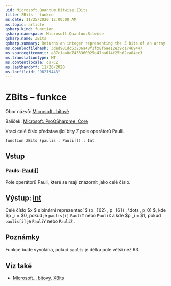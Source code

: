 ```yaml
---
uid: Microsoft.Quantum.Bitwise.ZBits
title: ZBits – funkce
ms.date: 11/25/2020 12:00:00 AM
ms.topic: article
qsharp.kind: function
qsharp.namespace: Microsoft.Quantum.Bitwise
qsharp.name: ZBits
qsharp.summary: Returns an integer representing the Z bits of an array of Pauli operators.
ms.openlocfilehash: 3ded981dc53236a48f1fb8f6ae12e39c17469447
ms.sourcegitcommit: a87c1aa8e7453360025e47ba614f25b02ea84ec3
ms.translationtype: MT
ms.contentlocale: cs-CZ
ms.lasthandoff: 11/26/2020
ms.locfileid: "96219443"
---
```

# <a name="zbits-function"></a>ZBits – funkce

Obor názvů: [Microsoft.. bitové](xref:Microsoft.Quantum.Bitwise)

Balíček: [Microsoft. ProQSharpme. Core](https://nuget.org/packages/Microsoft.Quantum.QSharp.Core)


Vrací celé číslo představující bity Z pole operátorů Pauli.

```qsharp
function ZBits (paulis : Pauli[]) : Int
```


## <a name="input"></a>Vstup

### <a name="paulis--pauli"></a>Pauls: [Pauli](xref:microsoft.quantum.lang-ref.pauli)[]

Pole operátorů Pauli, které se mají znázornit jako celé číslo.



## <a name="output--int"></a>Výstup: [int](xref:microsoft.quantum.lang-ref.int)

Celé číslo $x $ s binární reprezentací $ (p_ {62} \, p_ {61} \, \dots \, p_0) $, kde $p _i = $0, pokud je `paulis[i]` `PauliI` nebo `PauliX` a kde $p _i = $1, pokud `paulis[i]` je `PauliY` nebo `PauliZ` .

## <a name="remarks"></a>Poznámky

Funkce bude vyvolána, pokud `paulis` je délka pole větší než 63.

## <a name="see-also"></a>Viz také

- [Microsoft... bitový. XBits](xref:Microsoft.Quantum.Bitwise.XBits)